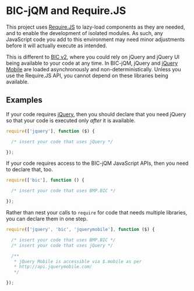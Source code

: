 # BIC-jQM and Require.JS

This project uses [Require.JS](http://requirejs.org/) to lazy-load components as
they are needed, and to enable the development of isolated modules. As such, any
JavaScript code you add to this environment may need minor adjustments before it
will actually execute as intended.

This is different to [BIC v2](https://github.com/blinkmobile/bic-v2), where you
could rely on jQuery and jQuery UI being available to your code at any time. In
BIC-jQM, jQuery and [jQuery Mobile](http://jquerymobile.com/) are loaded
asynchronously and non-deterministically. Unless you use the Require.JS API, you
cannot depend on these libraries being available.

## Examples

If your code requires [jQuery](http://jquery.com/), then you should declare that
you need jQuery so that your code is executed only _after_ it is available.

```javascript
require(['jquery'], function ($) {

  /* insert your code that uses jQuery */

});
```

If your code requires access to the BIC-jQM JavaScript APIs, then you need to
declare that, too.

```javascript
require(['bic'], function () {

  /* insert your code that uses BMP.BIC */

});
```

Rather than nest your calls to `require` for code that needs multiple libraries,
you can declare them in one step.

```javascript
require(['jquery', 'bic', 'jquerymobile'], function ($) {

  /* insert your code that uses BMP.BIC */
  /* insert your code that uses jQuery */

  /**
   * jQuery Mobile is accessible via $.mobile as per
   * http://api.jquerymobile.com/
   */

});
```
